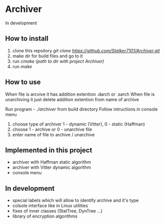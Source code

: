 # Archiver
In development

## How to install
1. clone this repsitory _git clone https://github.com/Stalker7101/Archiver.git_
2. make dir for build files and go to it
3. run _cmake (path to dir with project Archiver)_
4. run _make_

## How to use
When file is arcvive it has addition extention .darch or .sarch
When file is unarchiving it just delete addition extention from name of archive

Run program - _./archiver_ from build directory
Follow intructions in console menu

1. choose type of archiver 1 - dynamic (Vitter), 0 - static (Haffman)
2. choose 1 - archive or 0 - unarchive file
3. enter name of file to archive / unarchive

## Implemented in this project
- archiver with Haffman static algorithm
- archiver with Vitter dynamic algorithm
- console menu

## In development
- special labels which will allow to identify archive and it's type
- colsole interface like in Linux utilities
- fixes of inner classes (StatTree, DynTree ...)
- library of encryption algorithms
